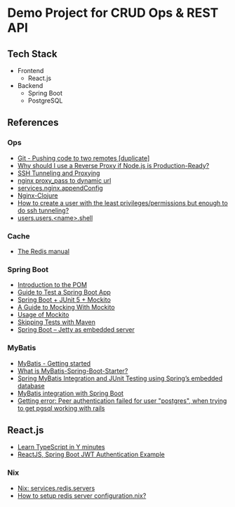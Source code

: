 # Demo Project for CRUD Ops & REST API

## Tech Stack

- Frontend
  - React.js
- Backend
  - Spring Boot
  - PostgreSQL

## References

### Ops

- [Git - Pushing code to two remotes [duplicate]](https://stackoverflow.com/questions/14290113/git-pushing-code-to-two-remotes)
- [Why should I use a Reverse Proxy if Node.js is Production-Ready?](https://medium.com/intrinsic-blog/why-should-i-use-a-reverse-proxy-if-node-js-is-production-ready-5a079408b2ca)
- [SSH Tunneling and Proxying](https://www.baeldung.com/linux/ssh-tunneling-and-proxying)
- [nginx proxy_pass to dynamic url](https://stackoverflow.com/questions/52103035/nginx-proxy-pass-to-dynamic-url)
- [services.nginx.appendConfig](https://search.nixos.org/options?channel=22.05&show=services.nginx.appendConfig&from=0&size=50&sort=relevance&type=packages&query=nginx)
- [Nginx-Clojure](https://github.com/nginx-clojure/nginx-clojure)
- [How to create a user with the least privileges/permissions but enough to do ssh tunneling?](https://askubuntu.com/questions/1174376/how-to-create-a-user-with-the-least-privileges-permissions-but-enough-to-do-ssh)
- [users.users.\<name\>.shell](https://search.nixos.org/options?channel=22.05&show=users.users.%3Cname%3E.shell&from=0&size=50&sort=relevance&type=packages&query=users.users.)

### Cache

- [The Redis manual](https://redis.io/docs/manual/)

### Spring Boot

- [Introduction to the POM](https://maven.apache.org/guides/introduction/introduction-to-the-pom.html)
- [Guide to Test a Spring Boot App](https://howtodoinjava.com/spring-boot2/testing/spring-boot-2-junit-5/)
- [Spring Boot + JUnit 5 + Mockito](https://mkyong.com/spring-boot/spring-boot-junit-5-mockito/)
- [A Guide to Mocking With Mockito](https://dzone.com/articles/a-guide-to-mocking-with-mockito)
- [Usage of Mockito](https://medium.com/art-of-coding/usage-of-mockito-674db441a334)
- [Skipping Tests with Maven](https://www.baeldung.com/maven-skipping-tests)
- [Spring Boot – Jetty as embedded server](https://mkyong.com/spring-boot/spring-boot-jetty-as-embedded-server/)

### MyBatis

- [MyBatis - Getting started](https://mybatis.org/mybatis-3/getting-started.html)
- [What is MyBatis-Spring-Boot-Starter?](http://mybatis.org/spring-boot-starter/mybatis-spring-boot-autoconfigure/)
- [Spring MyBatis Integration and JUnit Testing using Spring’s embedded database](https://myjavaacademy.com/spring-mybatis-integration-and-junit-testing-using-springs-embedded-database/)
- [MyBatis integration with Spring Boot](https://github1s.com/mybatis/spring-boot-starter/blob/HEAD/mybatis-spring-boot-samples/mybatis-spring-boot-sample-web/pom.xml)
- [Getting error: Peer authentication failed for user "postgres", when trying to get pgsql working with rails](https://stackoverflow.com/a/28783632/8953964)

## React.js

- [Learn TypeScript in Y minutes](https://learnxinyminutes.com/docs/typescript/)
- [ReactJS, Spring Boot JWT Authentication Example](https://www.knowledgefactory.net/2022/06/reactjs-spring-boot-jwt-authentication.html)

### Nix

- [Nix: services.redis.servers](https://search.nixos.org/options?channel=22.05&show=services.redis.servers.%3Cname%3E.port&from=0&size=50&sort=relevance&type=packages&query=services.redis.servers)
- [How to setup redis server configuration.nix?](https://discourse.nixos.org/t/how-to-setup-redis-server-configuration-nix/21878)
